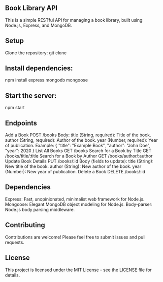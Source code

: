 ## Book Library API
This is a simple RESTful API for managing a book library, built using Node.js, Express, and MongoDB.

## Setup
Clone the repository:
git clone <repository-url>

## Install dependencies:
npm install express mongodb mongoose

## Start the server:
npm start

## Endpoints
Add a Book
POST /books
Body:
title (String, required): Title of the book.
author (String, required): Author of the book.
year (Number, required): Year of publication.
Example:
{
  "title": "Example Book",
  "author": "John Doe",
  "year": 2020
}
List All Books
GET /books
Search for a Book by Title
GET /books/title/:title
Search for a Book by Author
GET /books/author/:author
Update Book Details
PUT /books/:id
Body (fields to update):
title (String): New title of the book.
author (String): New author of the book.
year (Number): New year of publication.
Delete a Book
DELETE /books/:id

## Dependencies
Express: Fast, unopinionated, minimalist web framework for Node.js.
Mongoose: Elegant MongoDB object modeling for Node.js.
Body-parser: Node.js body parsing middleware.


## Contributing
Contributions are welcome! Please feel free to submit issues and pull requests.

## License
This project is licensed under the MIT License - see the LICENSE file for details.